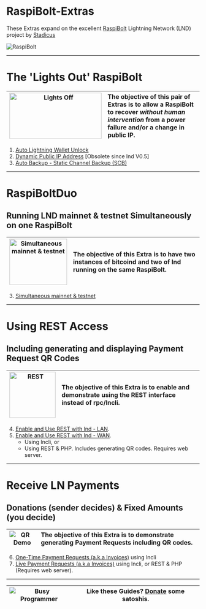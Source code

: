# RaspiBolt-Extras

These Extras expand on the excellent [RaspiBolt](https://github.com/Stadicus/guides/blob/master/raspibolt/README.md) Lightning Network (LND) project by [Stadicus](https://github.com/Stadicus/)

![RaspiBolt](https://stadicus.github.io/RaspiBolt/images/00_raspibolt_banner_440.png)

---

# The 'Lights Out' RaspiBolt

|<img src="images/lightsoff.gif" alt="Lights Off" height="120" width="240">|The objective of this pair of Extras is to allow a RaspiBolt to recover *without human intervention* from a power failure and/or a change in public IP.|
|---|:--|

1. [Auto Lightning Wallet Unlock](RB_extra_unlock_PK.md) 
1. [Dynamic Public IP Address](RB_extra_02.md)  [Obsolete since lnd V0.5]
1. [Auto Backup - Static Channel Backup (SCB)](RB_extra_backup_SCB.md) 

---

# RaspiBoltDuo
## Running LND mainnet & testnet Simultaneously on one RaspiBolt

|<img src="images/RaspiBoltDuo.png" alt="Simultaneous mainnet & testnet" height="120" width="150">|The objective of this Extra is to have two instances of bitcoind and two of lnd running on the same RaspiBolt.|
|---|:--|

3. [Simultaneous mainnet & testnet](RB_extra_03.md)

---

# Using REST Access #
## Including generating and displaying Payment Request QR Codes ##
|<img src="images/RBE_REST.jpg" alt="REST" width="120" height="120">|The objective of this Extra is to enable and demonstrate using the REST interface instead of rpc/lncli.|
|---|:--|

4. [Enable and Use REST with lnd - LAN](RBE_REST.md). 
5. [Enable and Use REST with lnd - WAN](RBE_REST_WAN.md). 
   * Using lncli, or 
   * Using REST & PHP. Includes generating QR codes. Requires web server.

---

# Receive LN Payments
## Donations (sender decides) & Fixed Amounts (you decide)
|![QR Demo](images/RBE-QR_demo.png)|The objective of this Extra is to demonstrate generating Payment Requests including QR codes.|
|---|:--|
6. [One-Time Payment Requests (a.k.a Invoices)](RB_extra_04.md) using lncli
7. [Live Payment Requests (a.k.a Invoices)](RB_extra_05.md) using lncli, or REST & PHP (Requires web server).

---

|![Busy Programmer](images/RaspiBoltBusy.jpg)|Like these Guides? [Donate](RBE_donation.md) some satoshis.|
|--|--|

